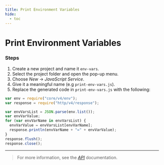 ```yaml
---
title: Print Environment Variables
hide:
  - toc
---
```


# Print Environment Variables

### Steps

1. Create a new project and name it `env-vars`.
2. Select the project folder and open the pop-up menu.
3. Choose _New_ -> _JavaScript Service_.
4. Give it a meaningful name (e.g `print-env-vars.js`).
5. Replace the generated code in `print-env-vars.js` with the following:

```javascript
var env = require("core/v4/env");
var response = require("http/v4/response");

var envVarsList = JSON.parse(env.list());
var envVarValue;
for (var envVarName in envVarsList) {
  envVarValue = envVarsList[envVarName];
  response.println(envVarName + "=" + envVarValue);
}
response.flush();
response.close();
```

---

> For more information, see the _[API](../../api/)_ documentation.
